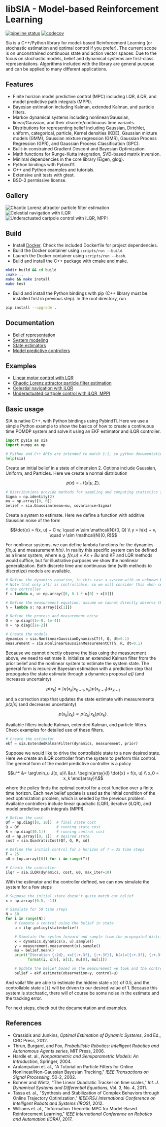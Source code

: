 # libSIA - Model-based Reinforcement Learning

[![pipeline status](https://gitlab.com/parkerowan/libsia/badges/master/pipeline.svg)](https://gitlab.com/parkerowan/libsia/commits/master)
[![codecov](https://codecov.io/gl/parkerowan/libsia/branch/master/graph/badge.svg?token=H5P0UCFFR1)](https://codecov.io/gl/parkerowan/libsia)

Sia is a C++/Python library for model-based Reinforcement Learning (or stochastic estimation and optimal control if you prefer). The current scope is on unconstrained continuous state and action vector spaces. Due to the focus on stochastic models, belief and dynamical systems are first-class representations. Algorithms included with the library are general purpose and can be applied to many different applications.

## Features
- Finite horizon model predictive control (MPC) including LQR, iLQR, and model predictive path integrals (MPPI).
- Bayesian estimation including Kalman, extended Kalman, and particle filters.
- Markov dynamical systems including nonlinear/Gaussian, linear/Gaussian, and their discrete/continuous time variants.
- Distributions for representing belief including Gaussian, Dirichlet, uniform, categorical, particle, Kernel densities (KDE), Gaussian mixture models (GMM), Gaussian mixture regression (GMR), Gaussian Process Regression (GPR), and Gaussian Process Classification (GPC).
- Built-in constrained Gradient Descent and Bayesian Optimization.
- Math functions for Runge-Kutta integration, SVD-based matrix inversion.
- Minimal dependencies in the core library (Eigen, glog).
- Python bindings with Pybind11.
- C++ and Python examples and tutorials.
- Extensive unit tests with gtest.
- BSD-3 permissive license.

## Gallery

![Chaotic Lorenz attractor particle filter estimation](./examples/lorenz/lorenz.gif)
![Celestial navigation with iLQR](./examples/navigator/navigator.gif)
![Underactuated cartpole control with iLQR, MPPI](./examples/cartpole/cartpole-ilqr.gif)

## Build
- Install [Docker](https://www.docker.com/).  Check the included Dockerfile for project dependencies.
- Build the Docker container using `scripts/run --build`.
- Launch the Docker container using `scripts/run --bash`.
- Build and install the C++ package with cmake and make.
```bash
mkdir build && cd build
cmake ..
make && make install
make test
```
- Build and install the Python bindings with pip (C++ library must be installed first in previous step).  In the root directory, run
```bash
pip install --upgrade .
```

## Documentation
- [Belief representation](./docs/belief/belief.md)
- [System modeling](./docs/models/models.md)
- [State estimators](./docs/estimators/estimators.md)
- [Model predictive controllers](./docs/controllers/controllers.md)

## Examples
- [Linear motor control with LQR](./examples/motor/motor.md)
- [Chaotic Lorenz attractor particle filter estimation](./examples/lorenz/lorenz.md)
- [Celestial navigation with iLQR](./examples/navigator/navigator.md)
- [Underactuated cartpole control with iLQR, MPPI](./examples/cartpole/cartpole.md)

## Basic usage
SIA is native C++, with Python bindings using Pybind11.  Here we use a simple Python example to show the basics of how to create a continuous time POMDP system and solve it using an EKF estimator and iLQR controller.


```python
import pysia as sia
import numpy as np

# Python and C++ APIs are intended to match 1:1, so python documentation is helpful for both.
help(sia)
```

Create an initial belief in a state of dimension 2.  Options include Gaussian, Uniform, and Particles.  Here we create a normal distribution 
```math
p(x) = \mathcal{N}(x|\mu, \Sigma).
```

```python
# Distributions provide methods for sampling and computing statistics such as log prob, mean, covariance, and mode.
Sigma = np.identity(2)
mu = np.array([0, 0])
belief = sia.Gaussian(mean=mu, covariance=Sigma)
```

Create a system to estimate.  Here we define a function with additive Gaussian noise of the form
```math
\dot{x} = f(x, u) + C w, \quad w \sim \mathcal{N}(0, Q) \\
y = h(x) + v, \quad v \sim \mathcal{N}(0, R)
```
For nonlinear systems, we can define lambda functions for the dynamics *f(x,u)* and measurement *h(x)*.  In reality this specific system can be defined as a linear system, where e.g. *f(x,u) = Ax + Bu* and KF and LQR methods would suffice, but for illustrative purposes we show the nonlinear generalization.  Both discrete time and continuous time (with methods to discretize) models are available.


```python
# Define the dynamics equation, in this case a system with an unknown bias x[0]
# Note that only x[1] is controllable, so we will consider this when setting up
# the controller
f = lambda x, u: np.array([0, 0.1 * u[0] + x[0]])

# Define the measurement equation, assume we cannot directly observe the bias x[0]
h = lambda x: np.array([x[1]])

# Define the process and measurement noise
Q = np.diag([1e-8, 1e-4])
R = np.diag([1e-2])

# Create the models
dynamics = sia.NonlinearGaussianDynamicsCT(f, Q, dt=0.1)
measurement = sia.NonlinearGaussianMeasurementCT(h, R, dt=0.1)
```

Because we cannot directly observe the bias using the measurement above, we need to estimate it.  Initialize an extended Kalman filter from the prior belief and the nonlinear system to estimate the system state.  The general form is recursive Bayesian estimation with a prediction step that propogates the state estimate through a dynamics proposal *q()* (and increases uncertainty)
```math
p(x_k) = \int q(x_k | x_{k-1}, u_k) p(x_{k-1}) dx_{k-1}
```
and a correction step that updates the state estimate with measurements *p(z|x)* (and decreases uncertainty)
```math
p(x_k | z_k) \propto p(z_k | x_k) p(x_k).
```
Available filters include Kalman, extended Kalman, and particle filters.  Check examples for detailed use of these filters.


```python
# Create the estimator
ekf = sia.ExtendedKalmanFilter(dynamics, measurement, prior)
```

Suppose we would like to drive the controllable state to a new desired state.  Here we create an iLQR controller from the system to perform this control.  The general form of the model predictive controller is a policy 
```math
u^* &= \arg\min_u J(x, u)\\
&s.t. \begin{array}{l}
\dot{x} = f(x, u) \\
x_0 = x_k 
\end{array}\\
```
where the policy finds the optimal control for a cost function over a finite time horizon.  Each new belief update is used as the initial condition of the next optimization problem, which is seeded by the previous problem.  Available controllers include linear quadratic (LQR), iterative (iLQR), and model predictive path integrals (MPPI).

```python
# Define the cost
Qf = np.diag([0, 10])  # final state cost
Q = Qf                 # running state cost
R = np.diag([0.1])     # running control cost
xd = np.array([0, 1])  # desired state
cost = sia.QuadraticCost(Qf, Q, R, xd)

# Define the initial control for a horizon of T = 25 time steps
T = 25
u0 = [np.array([0]) for i in range(T)]

# Create the controller
ilqr = sia.iLQR(dynamics, cost, u0, max_iter=10)
```

With the estimator and the controller defined, we can now simulate the system for a few steps

```python
# Suppose the initial state doesn't quite match our belief
x = np.array([0.5, -1])

# Simulate for 50 time steps
N = 50
for i in range(N):
    # Compute a control using the belief in state
    u = ilqr.policy(state=belief)

    # Simulate the system forward and sample from the propogated distributions
    x = dynamics.dynamics(x, u).sample()
    y = measurement.measurement(x).sample()
    mu = belief.mean()
    print("Iteration {:2d}, x=[{:+.3f}, {:+.3f}], b(x)=[{:+.3f}, {:+.3f}]".
          format(i, x[0], x[1], mu[0], mu[1]))

    # Update the belief based on the measurement we took and the control we applied
    belief = ekf.estimate(observation=y, control=u)
```

And voila!  We are able to estimate the hidden state `x[0]` of 0.5, and the controllable state `x[1]` will be driven to our desired value of 1.  Because this system is stochastic, there will of course be some noise in the estimate and the tracking error.

For next steps, check out the documentation and examples.


## References
- Crassidis and Junkins, *Optimal Estimation of Dynamic Systems*, 2nd Ed., CRC Press, 2012.
- Thrun, Burgard, and Fox, *Probabilistic Robotics: Intelligent Robotics and Autonomous Agents series*, MIT Press, 2006.
- Hardle et. al., *Nonparametric and Semiparametric Models: An Introduction*, Springer, 2004.
- Arulampalam et. al., "A Tutorial on Particle Filters for Online Nonlinear/Non-Gaussian Bayesian Tracking," *IEEE Transactions on Signal Processing*, 50-2, 2002.
- Bohner and Wintz, "The Linear Quadratic Tracker on time scales," *Int. J. Dynamical Systems and Differential Equations*, Vol. 3, No. 4, 2011.
- Tassa et. al., "Synthesis and Stabilization of Complex Behaviors through Online Trajectory Optimization," *IEEE/RSJ International Conference on Intelligent Robots and Systems (IROS)*, 2012.
- Williams et. al., "Information Theoretic MPC for Model-Based Reinforcement Learning," *IEEE International Conference on Robotics and Automation (ICRA)*, 2017.
